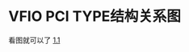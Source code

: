 # VFIO PCI TYPE结构关系图

看图就可以了
[1.1](https://github.com/dong1224/dong1224.github.io/blob/master/_posts/201901/1.1.jpg?raw=true)